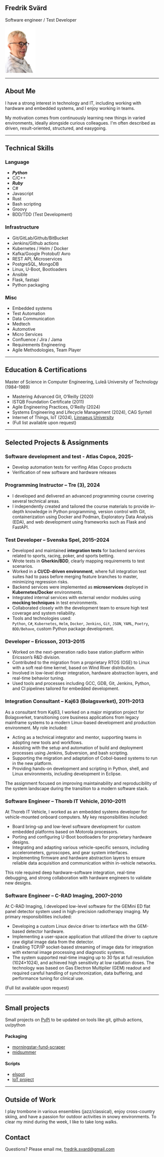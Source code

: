 
## Fredrik Svärd 

Software engineer / Test Developer

<img src="me_no_bg.png" alt="Description"  width="100" style="margin-right: 200px;">

---

## About Me  
I have a strong interest in technology and IT, including working with hardware and embedded systems, and I enjoy working in teams. 

My motivation comes from continuously learning new things in varied environments, ideally alongside curious colleagues. I'm often described as driven, result-oriented, structured, and easygoing.


---

## Technical Skills

### Language
- ***Python***  
- C/C++  
- ***Ruby***  
- C#  
- Javascript
- Rust 
- Bash scripting
- Groovy
- BDD/TDD (Test Development)  

### Infrastructure
- Git/GitLab/Github/BitBucket
- Jenkins/Github actions
- Kubernetes / Helm / Docker  
- Kafka/Google Protobuf/ Avro  
- REST API, Microservices  
- PostgreSQL, MongoDB  
- Linux, U-Boot, Bootloaders  
- Ansible
- Flask, fastapi
- Python packaging

### Misc 
- Embedded systems
- Test Automation  
- Data Communication
- Medtech
- Automotive
- Micro Services
- Confluence / Jira / Jama 
- Requirements Engineering  
- Agile Methodologies, Team Player

---

## Education & Certifications  
Master of Science in Computer Engineering, Luleå University of Technology (1984–1989)  
- Mastering Advanced Git, O’Reilly (2020)  
- ISTQB Foundation Certificate (2011)  
- Agile Engineering Practices, O’Reilly (2024)
- Systems Engineering and Lifecycle Management (2024), CAG Syntell
- Internet of Things, IoT (2024), [Linnaeus University](https://lnu.se/en/)
- (Full list available upon request)

---

## Selected Projects & Assignments

### Software development and test - Atlas Copco, 2025-
- Develop automation tests for verifing Atlas Copco products
- Verification of new software and hardware releases

### Programming Instructor – Tre (3), 2024  
- I developed and delivered an advanced programming course covering several technical areas.
- I independently created and tailored the course materials to provide in-depth knowledge in Python programming, version control with Git, containerization using Docker and Podman, Exploratory Data Analysis (EDA), and web development using frameworks such as Flask and FastAPI.

### Test Developer – Svenska Spel, 2015–2024  
- Developed and maintained **integration tests** for backend services related to sports, racing, poker, and sports betting.  
- Wrote tests in **Gherkin/BDD**, clearly mapping requirements to test scenarios.  
- Worked in a **CI/CD-driven environment**, where full integration test suites had to pass before merging feature branches to master, minimizing regression risks.  
- Backend services were implemented as **microservices** deployed in **Kubernetes/Docker** environments.  
- Integrated internal services with external vendor modules using **mocking techniques** in test environments.  
- Collaborated closely with the development team to ensure high test coverage and system reliability.  
- Tools and technologies used:  
  `Python`, `C#`, `Kubernetes`, `Helm`, `Docker`, `Jenkins`, `Git`, `JSON`, `YAML`, `Poetry`, `BDD/Behave`, custom Python package development.


### Developer – Ericsson, 2013–2015  
- Worked on the next-generation radio base station platform within Ericsson’s R&D division.
- Contributed to the migration from a proprietary RTOS (OSE) to Linux with a soft real-time kernel, based on Wind River distribution.
- Involved in low-level driver integration, hardware abstraction layers, and real-time behavior tuning.
- Used tools and processes including GCC, GDB, Git, Jenkins, Python, and CI pipelines tailored for embedded development.


### Integration Consultant – Kaj63 (Bolagsverket), 2011–2013
As a consultant from Kaj63, I worked on a major migration project for Bolagsverket, transitioning core business applications from legacy mainframe systems to a modern Linux-based development and production environment. My role included:

- Acting as a technical integrator and mentor, supporting teams in adopting new tools and workflows.
- Assisting with the setup and automation of build and deployment processes using Jenkins, Subversion, and bash scripting.
- Supporting the migration and adaptation of Cobol-based systems to run in the new platform.
- Providing hands-on development and scripting in Python, shell, and Linux environments, including development in Eclipse.

The assignment focused on improving maintainability and reproducibility of the system landscape during the transition to a modern software stack.

### Software Engineer – Thoreb IT Vehicle, 2010–2011
At Thoreb IT Vehicle, I worked as an embedded systems developer for vehicle-mounted onboard computers. My key responsibilities included:

- Board bring-up and low-level software development for custom embedded platforms based on Motorola processors.
- Porting and configuring U-Boot bootloaders for proprietary hardware designs.
- Integrating and adapting various vehicle-specific sensors, including accelerometers, gyroscopes, and gear system interfaces.
- Implementing firmware and hardware abstraction layers to ensure reliable data acquisition and communication within in-vehicle networks.

This role required deep hardware–software integration, real-time debugging, and strong collaboration with hardware engineers to validate new designs.


### Software Engineer – C-RAD Imaging, 2007–2010
At C-RAD Imaging, I developed low-level software for the GEMini ED flat panel detector system used in high-precision radiotherapy imaging. My primary responsibilities included: 

- Developing a custom Linux device driver to interface with the GEM-based detector hardware.
- Implementing a user-space application that utilized the driver to capture raw digital image data from the detector.
- Enabling TCP/IP socket-based streaming of image data for integration with external image processing and diagnostic systems.
- The system supported real-time imaging up to 30 fps at full resolution (1024×1024), and achieved high sensitivity at low radiation doses. The technology was based on Gas Electron Multiplier (GEM) readout and required careful handling of synchronization, data buffering, and performance tuning for clinical use.

(Full list available upon request)

---

## Small projects

Small projects on [PyPi](https://pypi.org/) to be updated on tools like git, github actions, uv/python

#### Packaging

- [morningstar-fund-scraper](https://pypi.org/project/morningstar-fund-scraper)
- [midsummer](https://pypi.org/project/midsummer)

#### Scripts

- [elspot](https://github.com/nfredrik/otvunget)
- [IoT project](https://github.com/nfredrik/mickarucken)

---

## Outside of Work  
I play trombone in various ensembles (jazz/classical), enjoy cross-country skiing, and have a passion for outdoor activities in snowy environments. To clear my mind during the week, I like to take long walks.

## Contact

Questions? Please email me, [fredrik.svard@gmail.com](fredrik.svard@gmail.com)


  
